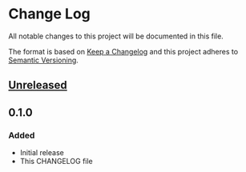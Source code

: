 # Change Log
All notable changes to this project will be documented in this file.

The format is based on [Keep a Changelog](http://keepachangelog.com/)
and this project adheres to [Semantic Versioning](http://semver.org/).

## [Unreleased]

## 0.1.0
### Added
- Initial release
- This CHANGELOG file

[Unreleased]: https://github.com/sunsevennv/oauth2-gamblingtec/compare/0.1.0...HEAD
